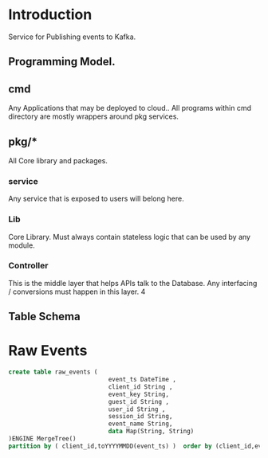 
# Introduction 

Service for Publishing events to Kafka.


## Programming Model.

## cmd

Any Applications that may be deployed to cloud.. All programs within cmd directory
are mostly wrappers around pkg services.

## pkg/*

All Core library and packages. 

### service

Any service that is exposed to users will belong here.

### Lib 

Core Library. Must always contain stateless logic that can be used by any module.

### Controller

This is the middle layer that helps APIs talk to the Database. Any interfacing / conversions must 
happen in this layer. 4

## Table Schema 

# Raw Events 

```sql
create table raw_events (
                            event_ts DateTime ,
                            client_id String ,
                            event_key String,
                            guest_id String ,
                            user_id String ,
                            session_id String,
                            event_name String,
                            data Map(String, String)
)ENGINE MergeTree()
partition by ( client_id,toYYYYMMDD(event_ts) )  order by (client_id,event_ts, user_id , guest_id);

``` 

